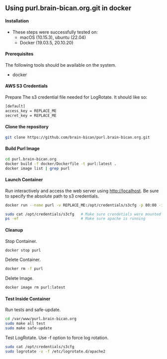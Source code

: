 ## Using purl.brain-bican.org.git in docker

#### Installation

- These steps were successfully tested on:
    - macOS (10.15.3), ubuntu (22.04)
    - Docker (19.03.5, 20.10.20)

#### Prerequisites

The following tools should be available on the system.

- docker

#### AWS S3 Credentials

Prepare The s3 credential file needed for LogRotate. It should like so: 

```sh
[default]
access_key = REPLACE_ME
secret_key = REPLACE_ME
```

#### Clone the repository

```sh
git clone https://github.com/brain-bican/purl.brain-bican.org.git
```

#### Build Purl Image

```sh
cd purl.brain-bican.org
docker build -f docker/Dockerfile -t purl:latest .
docker image list | grep purl 
```

#### Launch Container

Run interactively and access the web server using [http://localhost](http://localhost).
Be sure to specify the absolute path to s3 credentials.

```sh
docker run --name purl -v REPLACE_ME:/opt/credentials/s3cfg -p 80:80 -it purl:latest /bin/bash

sudo cat /opt/credentials/s3cfg   # Make sure crendetials were mounted properly
ps -ef                            # Make sure apache is running
```

#### Cleanup

Stop Container.

```sh
docker stop purl
```

Delete Container.

```sh
docker rm -f purl
```

Delete Image.

```sh
docker image rm purl:latest
```

#### Test Inside Container

Run tests and safe-update.

```sh
cd /var/www/purl.brain-bican.org
sudo make all test
sudo make safe-update
```

Test LogRotate. Use -f option to force log rotation.

```sh
sudo cat /opt/credentials/s3cfg
sudo logrotate -v -f /etc/logrotate.d/apache2
```
